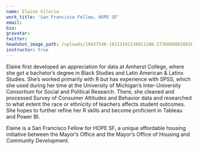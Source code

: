```yaml
---
name: Elaine Vilorio
work_title: 'San Francisco Fellow, HOPE SF'
email:
bio:
gravatar:
twitter:
headshot_image_path: /uploads/19437546-10213191139911286-2736690802683832697-n-002.jpg
instructor: true
---
```



Elaine first developed an appreciation for data at Amherst College, where she got a bachelor’s degree in Black Studies and Latin American & Latinx Studies. She’s worked primarily with R but has experience with SPSS, which she used during her time at the University of Michigan’s Inter-University Consortium for Social and Political Research. There, she cleaned and processed Survey of Consumer Attitudes and Behavior data and researched to what extent the race or ethnicity of teachers affects student outcomes. She hopes to further refine her R skills and become proficient in Tableau and Power BI.&nbsp;

Elaine is a San Francisco Fellow for HOPE SF, a unique affordable housing initiative between the Mayor’s Office and the Mayor’s Office of Housing and Community Development.&nbsp;